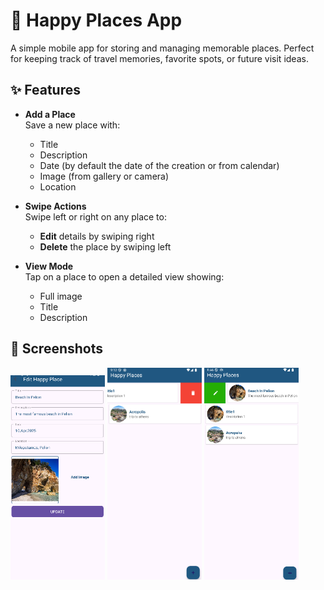 # 📍 Happy Places App

A simple mobile app for storing and managing memorable places. Perfect for keeping track of travel memories, favorite spots, or future visit ideas.

## ✨ Features

- **Add a Place**  
  Save a new place with:
  - Title  
  - Description
  - Date (by default the date of the creation or from calendar)
  - Image (from gallery or camera)  
  - Location 

- **Swipe Actions**  
  Swipe left or right on any place to:
  - **Edit** details by swiping right 
  - **Delete** the place by swiping left

- **View Mode**  
  Tap on a place to open a detailed view showing:
  - Full image  
  - Title  
  - Description  

## 📱 Screenshots

<p float="left">
  <img src="update_view.png" width="30%" />
  <img src="swipe_left.png" width="30%" />
  <img src="swipe_right.png" width="30%" />
</p>
